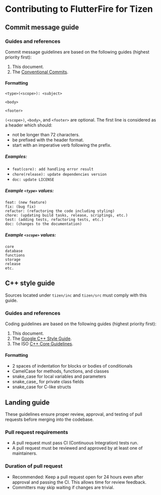 # Contributing to FlutterFire for Tizen

## Commit message guide

### Guides and references

Commit message guidelines are based on the following guides (highest priority
first):

1. This document.
2. The [Conventional Commits].

#### Formatting

```
<type>(<scope>): <subject>

<body>

<footer>
```

`(<scope>)`, `<body>`, and `<footer>` are optional. The first line is considered
as a header which should:

- not be longer than 72 characters.
- be prefixed with the header format.
- start with an imperative verb following the prefix.

##### Examples:

- `feat(core): add handling error result`
- `chore(release): update dependencies version`
- `doc: update LICENSE`

##### Example `<type>` values:

```
feat: (new feature)
fix: (bug fix)
refactor: (refactoring the code including styling)
chore: (updating build tasks, release, scriptings, etc.)
test: (adding tests, refactoring tests, etc.)
doc: (changes to the documentation)
```

##### Example `<scope>` values:

```
core
database
functions
storage
release
etc.
```

## C++ style guide

Sources located under `tizen/inc` and `tizen/src` must comply with this guide.

### Guides and references

Coding guidelines are based on the following guides (highest priority first):

1. This document.
2. The [Google C++ Style Guide][].
3. The ISO [C++ Core Guidelines][].

#### Formatting

- 2 spaces of indentation for blocks or bodies of conditionals
- CamelCase for methods, functions, and classes
- snake_case for local variables and parameters
- snake_case_ for private class fields
- snake_case for C-like structs

[Conventional Commits]: https://www.conventionalcommits.org/
[Google C++ Style Guide]: https://google.github.io/styleguide/cppguide.html
[C++ Core Guidelines]: https://isocpp.github.io/CppCoreGuidelines/CppCoreGuidelines

## Landing guide

These guidelines ensure proper review, approval, and testing of pull requests
before merging into the codebase.

### Pull request requirements
- A pull request must pass CI (Continuous Integration) tests run.
- A pull request must be reviewed and approved by at least one of maintainers.

### Duration of pull request
- Recommended: Keep a pull request open for 24 hours even after approval and
  passing the CI. This allows time for review feedback.
- Committers may skip waiting if changes are trivial.
